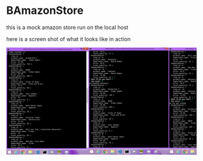 # BAmazonStore

this is a mock amazon store run on the local host

here is a screen shot of what it looks like in action

![screen shot](screenshot.png)